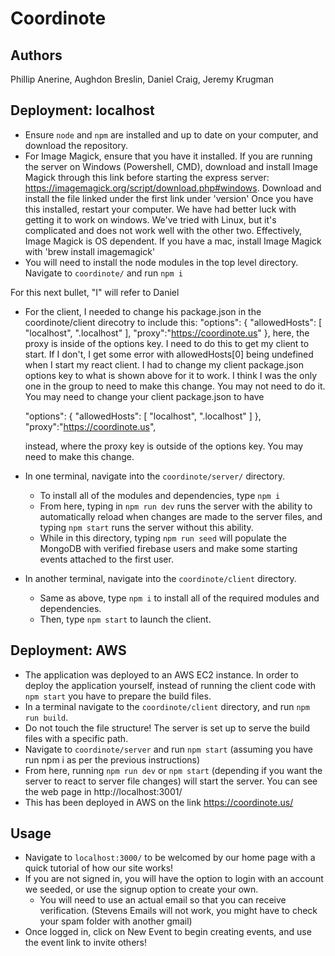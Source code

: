 # Coordinote

## Authors

Phillip Anerine, Aughdon Breslin, Daniel Craig, Jeremy Krugman

## Deployment: localhost

- Ensure `node` and `npm` are installed and up to date on your computer, and download the repository.
- For Image Magick, ensure that you have it installed. If you are running the server on Windows (Powershell, CMD), download and install Image Magick through this link before starting the express server: https://imagemagick.org/script/download.php#windows. Download and install the file linked under the first link under 'version'
Once you have this installed, restart your computer. We have had better luck with getting it to work on windows. We've tried with Linux, but it's complicated and does not work well with the other two. Effectively, Image Magick is OS dependent.
If you have a mac, install Image Magick with 'brew install imagemagick'
- You will need to install the node modules in the top level directory. Navigate to `coordinote/` and run `npm i`

For this next bullet, "I" will refer to Daniel
- For the client, I needed to change his package.json in the coordinote/client direcotry to include this:
  "options": {
    "allowedHosts": [
      "localhost",
      ".localhost"
    ],
    "proxy":"https://coordinote.us"
  },
  here, the proxy is inside of the options key. I need to do this to get my client to start. If I don't, I get some error with allowedHosts[0] being undefined when I start my react client. I had to change my client package.json options key to what is shown above for it to work. I think I was the only one in the group to need to make this change. You may not need to do it. You may need to change your client package.json to have
  
    "options": {
    "allowedHosts": [
      "localhost",
      ".localhost"
    ]
  },
    "proxy":"https://coordinote.us",

  instead, where the proxy key is outside of the options key. You may need to make this change.


- In one terminal, navigate into the `coordinote/server/` directory. 
  - To install all of the modules and dependencies, type `npm i`
  - From here, typing in `npm run dev` runs the server with the ability to automatically reload when changes are made to the server files, and typing `npm start` runs the server without this ability.
  - While in this directory, typing `npm run seed` will populate the MongoDB with verified firebase users and make some starting events attached to the first user. 
- In another terminal, navigate into the `coordinote/client` directory.
  - Same as above, type `npm i` to install all of the required modules and dependencies.
  - Then, type `npm start` to launch the client.

## Deployment: AWS
- The application was deployed to an AWS EC2 instance. In order to deploy the application yourself, instead of running the client code with `npm start` you have to prepare the build files. 
- In a terminal navigate to the `coordinote/client` directory, and run `npm run build`. 
- Do not touch the file structure! The server is set up to serve the build files with a specific path. 
- Navigate to `coordinote/server` and run `npm start` (assuming you have run npm i as per the previous instructions)
- From here, running `npm run dev` or `npm start` (depending if you want the server to react to server file changes) will start the server. You
can see the web page in http://localhost:3001/ 
- This has been deployed in AWS on the link https://coordinote.us/

## Usage

- Navigate to `localhost:3000/` to be welcomed by our home page with a quick tutorial of how our site works!
- If you are not signed in, you will have the option to login with an account we seeded, or use the signup option to create your own. 
  - You will need to use an actual email so that you can receive verification. (Stevens Emails will not work, you might have to check your spam
  folder with another gmail)
- Once logged in, click on New Event to begin creating events, and use the event link to invite others!

